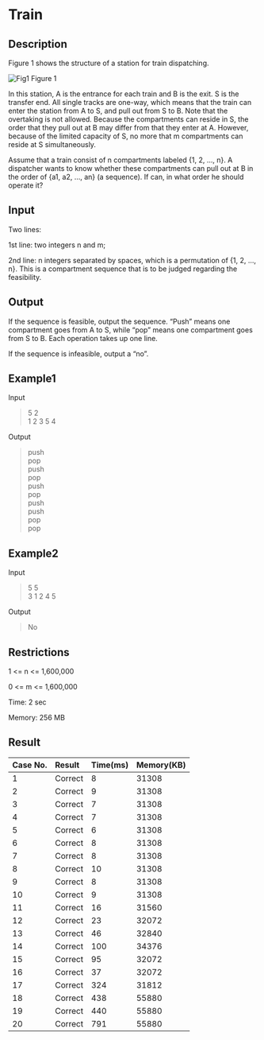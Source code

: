 # **Train**

## **Description**

Figure 1 shows the structure of a station for train dispatching.

![Fig1](https://dsa.cs.tsinghua.edu.cn/oj/attachment/03bc/03bc70595803464554b5f6b69a21962beb038264.png)
Figure 1

In this station, A is the entrance for each train and B is the exit. S is the transfer end. All single tracks are one-way, which means that the train can enter the station from A to S, and pull out from S to B. Note that the overtaking is not allowed. Because the compartments can reside in S, the order that they pull out at B may differ from that they enter at A. However, because of the limited capacity of S, no more that m compartments can reside at S simultaneously.

Assume that a train consist of n compartments labeled {1, 2, …, n}. A dispatcher wants to know whether these compartments can pull out at B in the order of {a1, a2, …, an} (a sequence). If can, in what order he should operate it?

## **Input**

Two lines:

1st line: two integers n and m;

2nd line: n integers separated by spaces, which is a permutation of {1, 2, …, n}. This is a compartment sequence that is to be judged regarding the feasibility. 

## **Output**

If the sequence is feasible, output the sequence. “Push” means one compartment goes from A to S, while “pop” means one compartment goes from S to B. Each operation takes up one line.

If the sequence is infeasible, output a “no”. 

## **Example1**

Input

>5 2<br>
>1 2 3 5 4<br>

Output

>push<br>
>pop<br>
>push<br>
>pop<br>
>push<br>
>pop<br>
>push<br>
>push<br>
>pop<br>
>pop<br>

## **Example2**

Input

>5 5<br>
>3 1 2 4 5<br>

Output

>No<br>

## **Restrictions**

1 <= n <= 1,600,000

0 <= m <= 1,600,000

Time: 2 sec

Memory: 256 MB

## **Result**

|Case No.	|Result|	Time(ms)|	Memory(KB)|
|:---|:-----|:----|:----|
|1|	Correct|	8|	31308|
|2|	Correct|	9|	31308|
|3|	Correct|	7|	31308|
|4|	Correct|	7|	31308|
|5|	Correct|	6|	31308|
|6|	Correct|	8|	31308|
|7|	Correct|	8|	31308|
|8|	Correct|	10|	31308|
|9|	Correct|	8|	31308|
|10|	Correct|	9|	31308|
|11|	Correct|	16|	31560|
|12|	Correct|	23|	32072|
|13|	Correct|	46|	32840|
|14|	Correct|	100|	34376|
|15|	Correct|	95|	32072|
|16|	Correct|	37|	32072|
|17|	Correct|	324|	31812|
|18|	Correct|	438|	55880|
|19|	Correct|	440|	55880|
|20|	Correct|	791|	55880|

